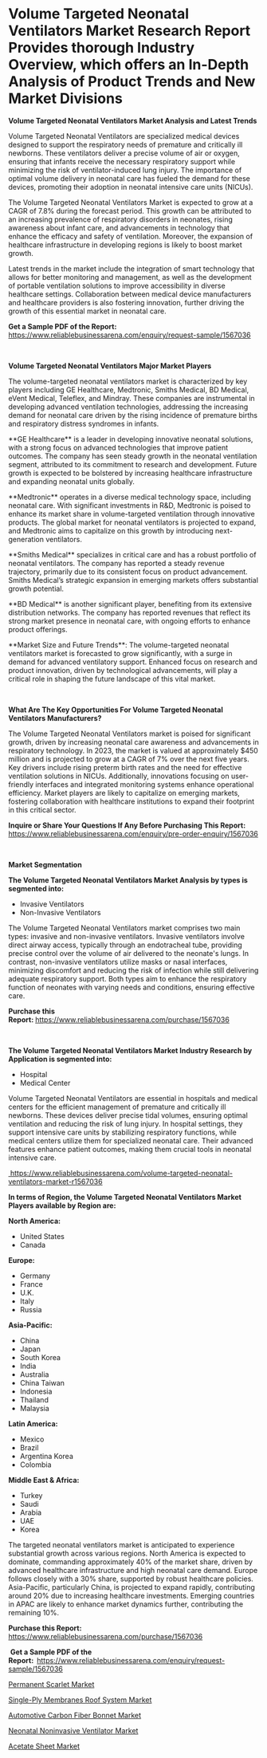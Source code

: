 <p><h1>Volume Targeted Neonatal Ventilators Market Research Report Provides thorough Industry Overview, which offers an In-Depth Analysis of Product Trends and New Market Divisions</h1></p><p><strong>Volume Targeted Neonatal Ventilators Market Analysis and Latest Trends</strong></p>
<p><p>Volume Targeted Neonatal Ventilators are specialized medical devices designed to support the respiratory needs of premature and critically ill newborns. These ventilators deliver a precise volume of air or oxygen, ensuring that infants receive the necessary respiratory support while minimizing the risk of ventilator-induced lung injury. The importance of optimal volume delivery in neonatal care has fueled the demand for these devices, promoting their adoption in neonatal intensive care units (NICUs).</p><p>The Volume Targeted Neonatal Ventilators Market is expected to grow at a CAGR of 7.8% during the forecast period. This growth can be attributed to an increasing prevalence of respiratory disorders in neonates, rising awareness about infant care, and advancements in technology that enhance the efficacy and safety of ventilation. Moreover, the expansion of healthcare infrastructure in developing regions is likely to boost market growth. </p><p>Latest trends in the market include the integration of smart technology that allows for better monitoring and management, as well as the development of portable ventilation solutions to improve accessibility in diverse healthcare settings. Collaboration between medical device manufacturers and healthcare providers is also fostering innovation, further driving the growth of this essential market in neonatal care.</p></p>
<p><strong>Get a Sample PDF of the Report:&nbsp;</strong> <a href="https://www.reliablebusinessarena.com/enquiry/request-sample/1567036">https://www.reliablebusinessarena.com/enquiry/request-sample/1567036</a></p>
<p>&nbsp;</p>
<p><strong>Volume Targeted Neonatal Ventilators Major Market Players</strong></p>
<p><p>The volume-targeted neonatal ventilators market is characterized by key players including GE Healthcare, Medtronic, Smiths Medical, BD Medical, eVent Medical, Teleflex, and Mindray. These companies are instrumental in developing advanced ventilation technologies, addressing the increasing demand for neonatal care driven by the rising incidence of premature births and respiratory distress syndromes in infants.</p><p>**GE Healthcare** is a leader in developing innovative neonatal solutions, with a strong focus on advanced technologies that improve patient outcomes. The company has seen steady growth in the neonatal ventilation segment, attributed to its commitment to research and development. Future growth is expected to be bolstered by increasing healthcare infrastructure and expanding neonatal units globally.</p><p>**Medtronic** operates in a diverse medical technology space, including neonatal care. With significant investments in R&D, Medtronic is poised to enhance its market share in volume-targeted ventilation through innovative products. The global market for neonatal ventilators is projected to expand, and Medtronic aims to capitalize on this growth by introducing next-generation ventilators.</p><p>**Smiths Medical** specializes in critical care and has a robust portfolio of neonatal ventilators. The company has reported a steady revenue trajectory, primarily due to its consistent focus on product advancement. Smiths Medical’s strategic expansion in emerging markets offers substantial growth potential.</p><p>**BD Medical** is another significant player, benefiting from its extensive distribution networks. The company has reported revenues that reflect its strong market presence in neonatal care, with ongoing efforts to enhance product offerings.</p><p>**Market Size and Future Trends**: The volume-targeted neonatal ventilators market is forecasted to grow significantly, with a surge in demand for advanced ventilatory support. Enhanced focus on research and product innovation, driven by technological advancements, will play a critical role in shaping the future landscape of this vital market.</p></p>
<p>&nbsp;</p>
<p><strong>What Are The Key Opportunities For Volume Targeted Neonatal Ventilators Manufacturers?</strong></p>
<p><p>The Volume Targeted Neonatal Ventilators market is poised for significant growth, driven by increasing neonatal care awareness and advancements in respiratory technology. In 2023, the market is valued at approximately $450 million and is projected to grow at a CAGR of 7% over the next five years. Key drivers include rising preterm birth rates and the need for effective ventilation solutions in NICUs. Additionally, innovations focusing on user-friendly interfaces and integrated monitoring systems enhance operational efficiency. Market players are likely to capitalize on emerging markets, fostering collaboration with healthcare institutions to expand their footprint in this critical sector.</p></p>
<p><strong>Inquire or Share Your Questions If Any Before Purchasing This Report:</strong> <a href="https://www.reliablebusinessarena.com/enquiry/pre-order-enquiry/1567036">https://www.reliablebusinessarena.com/enquiry/pre-order-enquiry/1567036</a></p>
<p>&nbsp;</p>
<p><strong>Market Segmentation</strong></p>
<p><strong>The Volume Targeted Neonatal Ventilators Market Analysis by types is segmented into:</strong></p>
<p><ul><li>Invasive Ventilators</li><li>Non-Invasive Ventilators</li></ul></p>
<p><p>The Volume Targeted Neonatal Ventilators market comprises two main types: invasive and non-invasive ventilators. Invasive ventilators involve direct airway access, typically through an endotracheal tube, providing precise control over the volume of air delivered to the neonate's lungs. In contrast, non-invasive ventilators utilize masks or nasal interfaces, minimizing discomfort and reducing the risk of infection while still delivering adequate respiratory support. Both types aim to enhance the respiratory function of neonates with varying needs and conditions, ensuring effective care.</p></p>
<p><strong>Purchase this Report:&nbsp;</strong><a href="https://www.reliablebusinessarena.com/purchase/1567036">https://www.reliablebusinessarena.com/purchase/1567036</a></p>
<p>&nbsp;</p>
<p><strong>The Volume Targeted Neonatal Ventilators Market Industry Research by Application is segmented into:</strong></p>
<p><ul><li>Hospital</li><li>Medical Center</li></ul></p>
<p><p>Volume Targeted Neonatal Ventilators are essential in hospitals and medical centers for the efficient management of premature and critically ill newborns. These devices deliver precise tidal volumes, ensuring optimal ventilation and reducing the risk of lung injury. In hospital settings, they support intensive care units by stabilizing respiratory functions, while medical centers utilize them for specialized neonatal care. Their advanced features enhance patient outcomes, making them crucial tools in neonatal intensive care.</p></p>
<p><a href="https://www.reliablebusinessarena.com/volume-targeted-neonatal-ventilators-market-r1567036">&nbsp;https://www.reliablebusinessarena.com/volume-targeted-neonatal-ventilators-market-r1567036</a></p>
<p><strong>In terms of Region, the Volume Targeted Neonatal Ventilators Market Players available by Region are:</strong></p>
<p>
    <p> <strong> North America: </strong>
        <ul>
            <li>United States</li>
            <li>Canada</li>
        </ul>
        </p> 
    <p> <strong> Europe: </strong>
        <ul>
            <li>Germany</li>
            <li>France</li>
            <li>U.K.</li>
            <li>Italy</li>
            <li>Russia</li>
        </ul>
        </p> 
    <p> <strong> Asia-Pacific: </strong>
        <ul>
            <li>China</li>
            <li>Japan</li>
            <li>South Korea</li>
            <li>India</li>
            <li>Australia</li>
            <li>China Taiwan</li>
            <li>Indonesia</li>
            <li>Thailand</li>
            <li>Malaysia</li>
        </ul>
        </p> 
    <p> <strong> Latin America: </strong>
        <ul>
            <li>Mexico</li>
            <li>Brazil</li>
            <li>Argentina Korea</li>
            <li>Colombia</li>
        </ul>
        </p> 
    <p> <strong> Middle East & Africa: </strong>
        <ul>
            <li>Turkey</li>
            <li>Saudi</li>
            <li>Arabia</li>
            <li>UAE</li>
            <li>Korea</li>
        </ul>
    </p>
    </p>
<p><p>The targeted neonatal ventilators market is anticipated to experience substantial growth across various regions. North America is expected to dominate, commanding approximately 40% of the market share, driven by advanced healthcare infrastructure and high neonatal care demand. Europe follows closely with a 30% share, supported by robust healthcare policies. Asia-Pacific, particularly China, is projected to expand rapidly, contributing around 20% due to increasing healthcare investments. Emerging countries in APAC are likely to enhance market dynamics further, contributing the remaining 10%.</p></p>
<p><strong>Purchase this Report: </strong><a href="https://www.reliablebusinessarena.com/purchase/1567036">https://www.reliablebusinessarena.com/purchase/1567036</a></p>
<p>&nbsp;<strong>Get a Sample PDF of the Report:&nbsp;&nbsp;</strong><a href="https://www.reliablebusinessarena.com/enquiry/request-sample/1567036">https://www.reliablebusinessarena.com/enquiry/request-sample/1567036</a></p>
<p><strong></strong></p>
<p><p><a href="https://medium.com/@salfordkingie/permanent-scarlet-market-share-size-trends-industry-analysis-report-by-application-e5bb65e7fcc5">Permanent Scarlet Market</a></p><p><a href="https://issuu.com/reportprime-2/docs/single-ply-membranes-roof-system-ma_62c55c040d4678">Single-Ply Membranes Roof System Market</a></p><p><a href="https://issuu.com/reportprime-2/docs/automotive-carbon-fiber-bonnet-mark_93c7c0643caef6">Automotive Carbon Fiber Bonnet Market</a></p><p><a href="https://github.com/tamvrosiya/Market-Research-Report-List-6/blob/main/neonatal-noninvasive-ventilator-market.md">Neonatal Noninvasive Ventilator Market</a></p><p><a href="https://www.linkedin.com/pulse/driving-market-forces-acetate-sheet-trends-future-forecasts-2ivte?trackingId=9N5ZGdgqSBCRPhq2SvUVWA%3D%3D">Acetate Sheet Market</a></p></p>